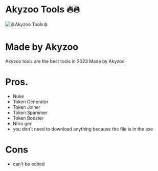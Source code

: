 # Akyzoo Tools 🔥🔥

![🩸Akyzoo Tools🩸](https://cdn.discordapp.com/attachments/1115314420927696958/1138108821617782805/image.png)
# Made by Akyzoo

Akyzoo tools are the best tools in 2023
Made by Akyzoo 

# Pros.
+ Nuke
+ Token Generator
+ Token Joiner
+ Token Spammer
+ Token Booster
+ Nitro gen
+ you don't need to download anything because the file is in the exe

# Cons
- can't be edited




